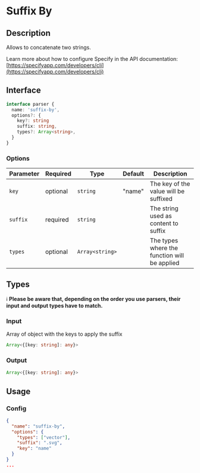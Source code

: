# Suffix By

## Description

Allows to concatenate two strings.

Learn more about how to configure Specify in the API documentation: [https://specifyapp.com/developers/cli](https://specifyapp.com/developers/cli)

## Interface 

```ts
interface parser {
  name: 'suffix-by',
  options?: {
    key?: string
    suffix: string,
    types?: Array<string>,
  }
}
```

### Options
| Parameter | Required | Type             | Default | Description                                  |
| --------- | -------- | ---------------- | ------- | -------------------------------------------- |
| `key`     | optional | `string`         | "name"  | The key of the value will be suffixed        |
| `suffix`  | required | `string`         |         | The string used as content to suffix         |
| `types`   | optional | `Array<string>`  |         | The types where the function will be applied |

## Types

ℹ️ **Please be aware that, depending on the order you use parsers, their input and output types have to match.**

### Input

Array of object with the keys to apply the suffix

```ts
Array<{[key: string]: any}>
```

### Output

```ts
Array<{[key: string]: any}>
```

## Usage
### Config

```json
{
  "name": "suffix-by",
  "options": {
    "types": ["vector"],
    "suffix": ".svg",
    "key": "name"
  }
}
...
```
